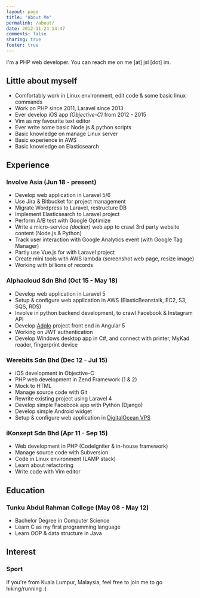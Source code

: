 ```yaml
---
layout: page
title: "About Me"
permalink: /about/
date: 2012-11-24 14:47
comments: false
sharing: true
footer: true
---
```


I'm a PHP web developer. You can reach me on me [at] jsl [dot] im.

## Little about myself

- Comfortably work in Linux environment, edit code & some basic linux commands
- Work on PHP since 2011, Laravel since 2013
- Ever develop iOS app _(Objective-C)_ from 2012 - 2015
- Vim as my favourite text editor
- Ever write some basic Node.js & python scripts
- Basic knowledge on manage Linux server
- Basic experience in AWS
- Basic knowledge on Elasticsearch

## Experience

### Involve Asia (Jun 18 - present)

- Develop web application in Laravel 5/6
- Use Jira & Bitbucket for project management
- Migrate Wordpress to Laravel, restructure DB
- Implement Elasticsearch to Laravel project
- Perform A/B test with Google Optimize
- Write a micro-service _(docker)_ web app to crawl 3rd party website content (Node.js & Python)
- Track user interaction with Google Analytics event (with Google Tag Manager)
- Partly use Vue.js for with Laravel project
- Create mini tools with AWS lambda (screenshot web page, resize image)
- Working with billions of records

### Alphacloud Sdn Bhd (Oct 15 - May 18)

- Develop web application in Laravel 5
- Setup & configure web application in AWS (ElasticBeanstalk, EC2, S3, SQS, RDS)
- Involve in python backend development, to crawl Facebook & Instagram API
- Develop [Adqlo](https://jsl.im/2x5MBxH) project front end in Angular 5
- Working on JWT authentication
- Develop Windows desktop app in C#, and connect with printer, MyKad reader, fingerprint device

### Werebits Sdn Bhd (Dec 12 - Jul 15)

- iOS development in Objective-C
- PHP web development in Zend Framework (1 & 2)
- Mock to HTML
- Manage source code with Git
- Rewrite existing project using Laravel 4
- Develop simple Facebook app with Python (Django)
- Develop simple Android widget
- Setup & configure web application in [DigitalOcean VPS](https://m.do.co/c/abb622813f68)

### iKonxept Sdn Bhd (Apr 11 - Sep 15)
 
- Web development in PHP (CodeIgniter & in-house framework)
- Manage source code with Subversion
- Code in Linux environment (LAMP stack)
- Learn about refactoring
- Write code with Vim editor

## Education

### Tunku Abdul Rahman College (May 08 - May 12)

- Bachelor Degree in Computer Science
- Learn C as my first programming language
- Learn OOP & data structure in Java

## Interest

### Sport

If you're from Kuala Lumpur, Malaysia, feel free to join me to go hiking/running :)
